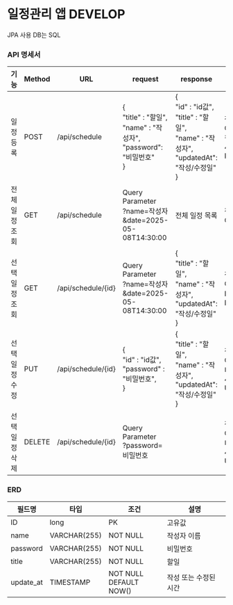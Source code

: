 # 일정관리 앱 DEVELOP
JPA 사용
DB는 SQL

### API 명세서

| 기능      | Method | URL                | request                                                            | response                                                                               | 상태코드                                         |
|---------|--------|--------------------|--------------------------------------------------------------------|----------------------------------------------------------------------------------------|----------------------------------------------|
| 일정 등록   | POST   | /api/schedule      | {<br>"title" : "할일",<br>"name" : "작성자",<br>"password": "비밀번호"<br>} | {<br>"id" : "id값",<br>"title" : "할일",<br>"name" : "작성자",<br>"updatedAt": "작성/수정일"<br>} | 정상 등록 201 Created<br>필드 값 누락 400 Bad Request |
| 전체 일정조회 | GET    | /api/schedule      | Query Parameter<br>?name=작성자&date=2025-05-08T14:30:00              | 전체 일정 목록                                                                               | 정상 조회 200 OK                                 |
| 선택 일정조회 | GET    | /api/schedule/{id} | Query Parameter<br>?name=작성자&date=2025-05-08T14:30:00              | {<br>"title" : "할일",<br>"name" : "작성자",<br>"updatedAt": "작성/수정일"<br>}                  | 정상 조회 200 OK<br>ID 없음 404 Not Found          |
| 선택 일정수정 | PUT    | /api/schedule/{id} | {<br>"id" : "id값",<br>"password" : "비밀번호",<br>}                    | {<br>"title" : "할일",<br>"name" : "작성자",<br>"updatedAt": "작성/수정일"<br>}                  | 정상 수정 200 OK<br>비번 불일치 401 Unauthorized      |
| 선택 일정삭제 | DELETE | /api/schedule/{id} | Query Parameter<br>?password=비밀번호                                  |                                                                                        | 정상 삭제 200 OK<br>비번 불일치 401 Unauthorized      |


### ERD

| 필드명       | 타입           | 조건                        | 설명           |
|-----------|--------------|---------------------------|--------------|
| ID        | long         | PK                        | 고유값          |
| name      | VARCHAR(255) | NOT NULL                  | 작성자 이름       |
| password  | VARCHAR(255) | NOT NULL                  | 비밀번호         |
| title     | VARCHAR(255) | NOT NULL                  | 할일           |
| update_at | TIMESTAMP    | NOT NULL<br>DEFAULT NOW() | 작성 또는 수정된 시간 |

